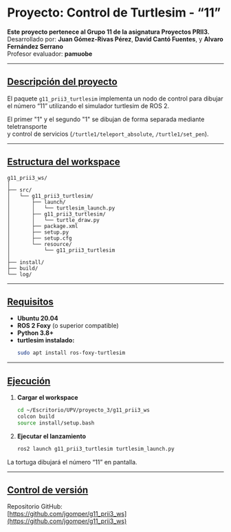 # Proyecto: Control de Turtlesim - “11” <!-- Título principal -->

**Este proyecto pertenece al Grupo 11 de la asignatura Proyectos PRII3.**  
Desarrollado por: **Juan Gómez-Rivas Pérez**, **David Cantó Fuentes**, y **Alvaro Fernández Serrano**  
Profesor evaluador: **pamuobe**

---

## <u>Descripción del proyecto</u>

El paquete `g11_prii3_turtlesim` implementa un nodo de control para dibujar el número “11” utilizando el simulador turtlesim de ROS 2.

El primer "1" y el segundo "1" se dibujan de forma separada mediante teletransporte  
y control de servicios (`/turtle1/teleport_absolute`, `/turtle1/set_pen`).

---

## <u>Estructura del workspace</u>

```
g11_prii3_ws/
│
├── src/
│   └── g11_prii3_turtlesim/
│       ├── launch/
│       │   └── turtlesim_launch.py
│       ├── g11_prii3_turtlesim/
│       │   └── turtle_draw.py
│       ├── package.xml
│       ├── setup.py
│       ├── setup.cfg
│       └── resource/
│           └── g11_prii3_turtlesim
│
├── install/
├── build/
└── log/
```

---

## <u>Requisitos</u>

- **Ubuntu 20.04**
- **ROS 2 Foxy** (o superior compatible)
- **Python 3.8+**
- **turtlesim instalado:**
  ```bash
  sudo apt install ros-foxy-turtlesim
  ```

---

## <u>Ejecución</u>

1. **Cargar el workspace**
    ```bash
    cd ~/Escritorio/UPV/proyecto_3/g11_prii3_ws
    colcon build
    source install/setup.bash
    ```
2. **Ejecutar el lanzamiento**
    ```bash
    ros2 launch g11_prii3_turtlesim turtlesim_launch.py
    ```

La tortuga dibujará el número “11” en pantalla.

---

## <u>Control de versión</u>

Repositorio GitHub:  
[https://github.com/jgomper/g11_prii3_ws](https://github.com/jgomper/g11_prii3_ws)




















